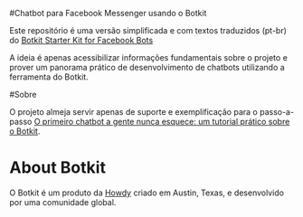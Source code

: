 #Chatbot para Facebook Messenger usando o Botkit

Este repositório é uma versão simplificada e com textos traduzidos (pt-br) do [Botkit Starter Kit for Facebook Bots](https://github.com/howdyai/botkit-starter-facebook)

A ideia é apenas acessibilizar informações fundamentais sobre o projeto e prover um panorama prático de desenvolvimento de chatbots utilizando a ferramenta do Botkit.

#Sobre

O projeto almeja servir apenas de suporte e exemplificação para o passo-a-passo [O primeiro chatbot a gente nunca esquece: um tutorial prático sobre o Botkit](link_no_medium).

# About Botkit

O Botkit é um produto da [Howdy](https://howdy.ai) criado em Austin, Texas, e desenvolvido por uma comunidade global.
